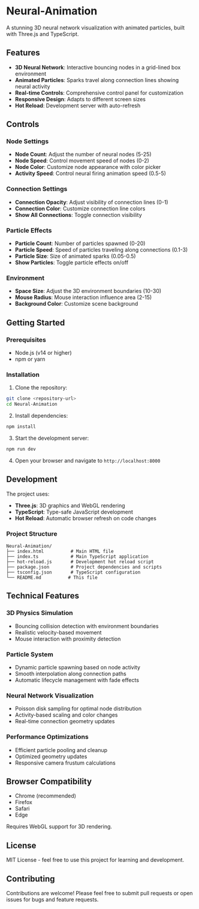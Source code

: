 # Neural-Animation

A stunning 3D neural network visualization with animated particles, built with Three.js and TypeScript.

## Features

- **3D Neural Network**: Interactive bouncing nodes in a grid-lined box environment
- **Animated Particles**: Sparks travel along connection lines showing neural activity
- **Real-time Controls**: Comprehensive control panel for customization
- **Responsive Design**: Adapts to different screen sizes
- **Hot Reload**: Development server with auto-refresh

## Controls

### Node Settings
- **Node Count**: Adjust the number of neural nodes (5-25)
- **Node Speed**: Control movement speed of nodes (0-2)
- **Node Color**: Customize node appearance with color picker
- **Activity Speed**: Control neural firing animation speed (0.5-5)

### Connection Settings
- **Connection Opacity**: Adjust visibility of connection lines (0-1)
- **Connection Color**: Customize connection line colors
- **Show All Connections**: Toggle connection visibility

### Particle Effects
- **Particle Count**: Number of particles spawned (0-20)
- **Particle Speed**: Speed of particles traveling along connections (0.1-3)
- **Particle Size**: Size of animated sparks (0.05-0.5)
- **Show Particles**: Toggle particle effects on/off

### Environment
- **Space Size**: Adjust the 3D environment boundaries (10-30)
- **Mouse Radius**: Mouse interaction influence area (2-15)
- **Background Color**: Customize scene background

## Getting Started

### Prerequisites
- Node.js (v14 or higher)
- npm or yarn

### Installation

1. Clone the repository:
```bash
git clone <repository-url>
cd Neural-Animation
```

2. Install dependencies:
```bash
npm install
```

3. Start the development server:
```bash
npm run dev
```

4. Open your browser and navigate to `http://localhost:8000`

## Development

The project uses:
- **Three.js**: 3D graphics and WebGL rendering
- **TypeScript**: Type-safe JavaScript development
- **Hot Reload**: Automatic browser refresh on code changes

### Project Structure
```
Neural-Animation/
├── index.html          # Main HTML file
├── index.ts            # Main TypeScript application
├── hot-reload.js       # Development hot reload script
├── package.json        # Project dependencies and scripts
├── tsconfig.json       # TypeScript configuration
└── README.md          # This file
```

## Technical Features

### 3D Physics Simulation
- Bouncing collision detection with environment boundaries
- Realistic velocity-based movement
- Mouse interaction with proximity detection

### Particle System
- Dynamic particle spawning based on node activity
- Smooth interpolation along connection paths
- Automatic lifecycle management with fade effects

### Neural Network Visualization
- Poisson disk sampling for optimal node distribution
- Activity-based scaling and color changes
- Real-time connection geometry updates

### Performance Optimizations
- Efficient particle pooling and cleanup
- Optimized geometry updates
- Responsive camera frustum calculations

## Browser Compatibility

- Chrome (recommended)
- Firefox
- Safari
- Edge

Requires WebGL support for 3D rendering.

## License

MIT License - feel free to use this project for learning and development.

## Contributing

Contributions are welcome! Please feel free to submit pull requests or open issues for bugs and feature requests.